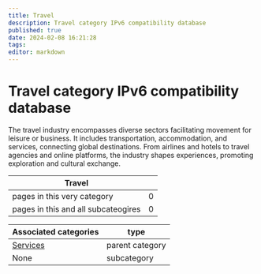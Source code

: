 ```yaml
---
title: Travel
description: Travel category IPv6 compatibility database
published: true
date: 2024-02-08 16:21:28 
tags:
editor: markdown
---
```


# Travel category IPv6 compatibility database


The travel industry encompasses diverse sectors facilitating movement for leisure or business. It includes transportation, accommodation, and services, connecting global destinations. From airlines and hotels to travel agencies and online platforms, the industry shapes experiences, promoting exploration and cultural exchange.


| Travel   |   |
| - | - |
| pages in this very category | 0 |
| pages in this and all subcateogires | 0 |

| Associated categories | type |
| - | - |
| [Services](../Services) | parent category |
| None | subcategory |